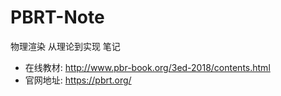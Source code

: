 # PBRT-Note

物理渲染  从理论到实现 笔记

- 在线教材: http://www.pbr-book.org/3ed-2018/contents.html
- 官网地址: https://pbrt.org/